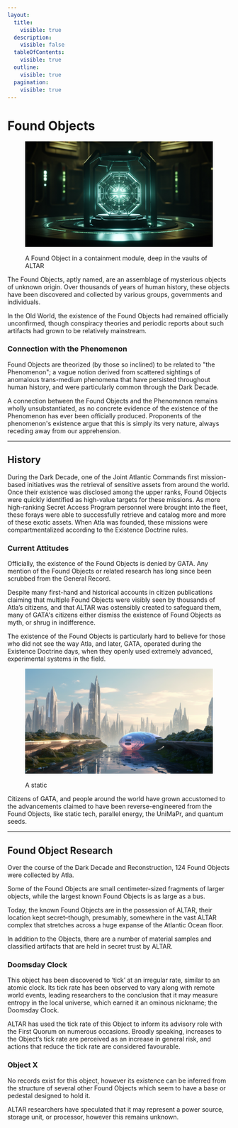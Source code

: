 ```yaml
---
layout:
  title:
    visible: true
  description:
    visible: false
  tableOfContents:
    visible: true
  outline:
    visible: true
  pagination:
    visible: true
---
```


# Found Objects

<figure><img src="../../../.gitbook/assets/foundobjects.png" alt="" width="563"><figcaption><p>A Found Object in a containment module, deep in the vaults of ALTAR</p></figcaption></figure>

The Found Objects, aptly named, are an assemblage of mysterious objects of unknown origin. Over thousands of years of human history, these objects have been discovered and collected by various groups, governments and individuals.

In the Old World, the existence of the Found Objects had remained officially unconfirmed, though conspiracy theories and periodic reports about such artifacts had grown to be relatively mainstream.

### Connection with the Phenomenon

Found Objects are theorized (by those so inclined) to be related to "the Phenomenon"; a vague notion derived from scattered sightings of anomalous trans-medium phenomena that have persisted throughout human history, and were particularly common through the Dark Decade.&#x20;

A connection between the Found Objects and the Phenomenon remains wholly unsubstantiated, as no concrete evidence of the existence of the Phenomenon has ever been officially produced. Proponents of the phenomenon's existence argue that this is simply its very nature, always receding away from our apprehension.

***

## History

During the Dark Decade, one of the Joint Atlantic Commands first mission-based initiatives was the retrieval of sensitive assets from around the world. Once their existence was disclosed among the upper ranks, Found Objects were quickly identified as high-value targets for these missions. As more high-ranking Secret Access Program personnel were brought into the fleet, these forays were able to successfully retrieve and catalog more and more of these exotic assets. When Atla was founded, these missions were compartmentalized according to the Existence Doctrine rules.

### Current Attitudes

Officially, the existence of the Found Objects is denied by GATA. Any mention of the Found Objects or related research has long since been scrubbed from the General Record.

Despite many first-hand and historical accounts in citizen publications claiming that multiple Found Objects were visibly seen by thousands of Atla’s citizens, and that ALTAR was ostensibly created to safeguard them, many of GATA's citizens either dismiss the existence of Found Objects as myth, or shrug in indifference.

The existence of the Found Objects is particularly hard to believe for those who did not see the way Atla, and later, GATA, operated during the Existence Doctrine days, when they openly used extremely advanced, experimental systems in the field.

<figure><img src="../../../.gitbook/assets/nomoney420_future_city_skyline_with_hover_transports_flying_in__2003b126-4c7a-4d7d-85ce-2accd550e2b5.png" alt="" width="563"><figcaption><p>A static </p></figcaption></figure>

Citizens of GATA, and people around the world have grown accustomed to the advancements claimed to have been reverse-engineered from the Found Objects, like static tech, parallel energy, the UniMaPr, and quantum seeds.

***

## **Found Object Research**

Over the course of the Dark Decade and Reconstruction, 124 Found Objects were collected by Atla.

Some of the Found Objects are small centimeter-sized fragments of larger objects, while the largest known Found Objects is as large as a bus.

Today, the known Found Objects are in the possession of ALTAR, their location kept secret–though, presumably, somewhere in the vast ALTAR complex that stretches across a huge expanse of the Atlantic Ocean floor.

In addition to the Objects, there are a number of material samples and classified artifacts that are held in secret trust by ALTAR.

### **Doomsday Clock**

This object has been discovered to ‘tick’ at an irregular rate, similar to an atomic clock. Its tick rate has been observed to vary along with remote world events, leading researchers to the conclusion that it may measure entropy in the local universe, which earned it an ominous nickname; the Doomsday Clock.

ALTAR has used the tick rate of this Object to inform its advisory role with the First Quorum on numerous occasions. Broadly speaking, increases to the Object’s tick rate are perceived as an increase in general risk, and actions that reduce the tick rate are considered favourable.

### **Object X**

No records exist for this object, however its existence can be inferred from the structure of several other Found Objects which seem to have a base or pedestal designed to hold it.

ALTAR researchers have speculated that it may represent a power source, storage unit, or processor, however this remains unknown.

